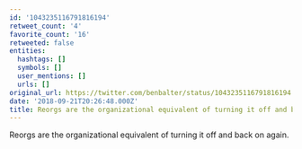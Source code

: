 ```yaml
---
id: '1043235116791816194'
retweet_count: '4'
favorite_count: '16'
retweeted: false
entities:
  hashtags: []
  symbols: []
  user_mentions: []
  urls: []
original_url: https://twitter.com/benbalter/status/1043235116791816194
date: '2018-09-21T20:26:48.000Z'
title: Reorgs are the organizational equivalent of turning it off and back on again.
---
```


Reorgs are the organizational equivalent of turning it off and back on again.